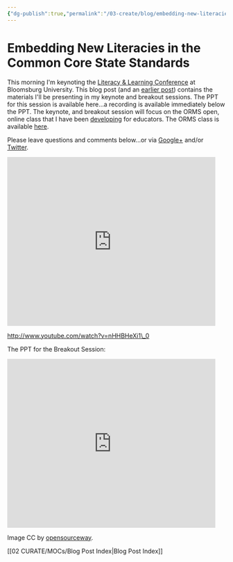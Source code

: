 ```yaml
---
{"dg-publish":true,"permalink":"/03-create/blog/embedding-new-literacies-in-the-common-core-state-standards/","title":"Embedding New Literacies in the Common Core State Standards","tags":["literacy","new-literacies"]}
---
```


# Embedding New Literacies in the Common Core State Standards

This morning I'm keynoting the [Literacy & Learning Conference](http://www.bloomu.edu/literacy) at Bloomsburg University. This blog post (and an [earlier post](http://wiobyrne.com/keynote-at-the-literacy-and-learning-conference/)) contains the materials I'll be presenting in my keynote and breakout sessions. The PPT for this session is available here...a recording is available immediately below the PPT. The keynote, and breakout session will focus on the ORMS open, online class that I have been [developing](http://wiobyrne.com/embedding-technology-instruction-in-common-core-state-standards-a-mooc/) for educators. The ORMS class is available [here](https://sites.google.com/site/ormsmodel/).

Please leave questions and comments below...or via [Google+](https://plus.google.com/111576401886299659895/posts?utm_source=chrome_ntp_icon&utm_medium=chrome_app&utm_campaign=chrome) and/or [Twitter](https://twitter.com/wiobyrne). 

<iframe src="https://docs.google.com/presentation/d/14PxJ52pXi7VyFRX-1lJVOlsiDQ8DL7bobAw6L2v06Pg/embed?start=false&amp;loop=false&amp;delayms=3000" height="389" width="480" allowfullscreen="true" frameborder="0"></iframe>

http://www.youtube.com/watch?v=nHHBHeXi1\_0

The PPT for the Breakout Session:

<iframe src="https://docs.google.com/presentation/d/12o2cV_eeQyrKS8EIHDm5xh_NnwxtfygzbjBHkE_Z-k4/embed?start=false&amp;loop=false&amp;delayms=3000" height="389" width="480" allowfullscreen="true" frameborder="0"></iframe>

Image CC by [opensourceway](http://www.flickr.com/photos/opensourceway/8296581995/sizes/o/in/photostream/).

[[02 CURATE/MOCs/Blog Post Index\|Blog Post Index]]